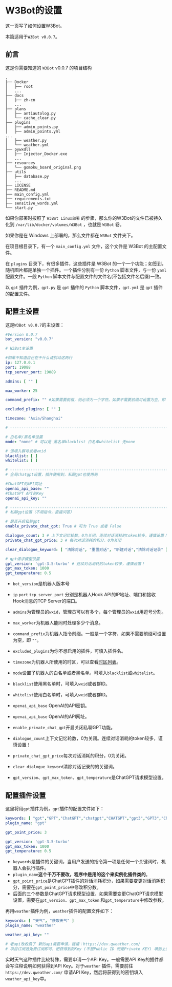 # W3Bot的设置

这一页写了如何设置W3Bot。

本篇适用于`W3Bot v0.0.7`。

## 前言

这是你需要知道的 `W3Bot` v0.0.7 的项目结构

```
.
├── Docker
│   ├── root
│   ...
├── docs
│   ├── zh-cn
│   ...
├── plans
│   ├── antiautolog.py
│   └── cache_clear.py
├── plugins
│   ├── admin_points.py
│   ├── admin_points.yml
...
│   ├── weather.py
│   └── weather.yml
├── pywxdll
│   ├── Injector_Docker.exe
│   ...
├── resources
│   └── gomoku_board_original.png
├── utils
│   ├── database.py
│   ...
├── LICENSE
├── README.md
├── main_config.yml
├── requirements.txt
├── sensitive_words.yml
└── start.py
```

如果你部署时按照了 `W3Bot Linux部署` 的步骤，那么你的W3Bot的文件已被持久化到 `/var/lib/docker/volumes/W3Bot`
，也就是 `W3Bot` 卷。

如果你是在 Windows 上部署的，那么文件都在 `W3Bot` 文件夹下。

在项目根目录下，有一个 `main_config.yml` 文件，这个文件是 W3Bot 的主配置文件。

在 `plugins` 目录下，有很多插件，这些插件是 W3Bot 的一个一个功能；如签到，随机图片都是单独一个插件。一个插件分别有一份 `Python` 脚本文件，与一份 `yaml` 配置文件。一般 `Python` 脚本文件与配置文件的文件名(不包括文件名后缀)一致。

以 `gpt` 插件为例，`gpt.py` 是 `gpt` 插件的 `Python` 脚本文件，`gpt.yml` 是 `gpt` 插件的配置文件。

## 配置主设置

这是`W3Bot v0.0.7`的主设置：

```yaml
#Version 0.0.7
bot_version: "v0.0.7"

# W3Bot主设置

#如果不知道自己在干什么请别动这两行
ip: 127.0.0.1
port: 19088
tcp_server_port: 19089

admins: [ "" ]

max_worker: 25

command_prefix: "" #如果需要前缀，则必须为一个字符。如果不需要前缀可设置为空，即 ""。

excluded_plugins: [ "" ]

timezone: "Asia/Shanghai"

# ------------------------------------------------------------------------------ #

# 白名单/黑名单设置
mode: "none" # 可以是 黑名单blacklist 白名单whitelist 无none

# 请填入群号或者wxid
blacklist: [ ]
whitelist: [ ]

# ------------------------------------------------------------------------------ #
# 全局chatgpt设置，插件使用到，私聊gpt也使用到

#ChatGPT的API网址
openai_api_base: ""
#ChatGPT API的Key
openai_api_key: ""

# ------------------------------------------------------------------------------ #
# 私聊gpt设置（不用指令，直接问答）

# 是否开启私聊gpt
enable_private_chat_gpt: True # 可为 True 或者 False

dialogue_count: 3 # 上下文记忆轮数，0为关闭。连续对话消耗的token较多，谨慎设置！
private_chat_gpt_price: 3 # 每次对话消耗的积分，0为关闭

clear_dialogue_keyword: [ "清除对话", "重置对话", "新建对话","清除对话记录" ]

# gpt请求模型设置
gpt_version: 'gpt-3.5-turbo' # 连续对话消耗的token较多，谨慎设置！
gpt_max_token: 1000
gpt_temperature: 0.5
```

- `bot_version`是机器人版本号
- `ip` `port` `tcp_server_port` 分别是机器人Hook API的IP地址、端口和接收Hook消息的TCP Server的端口。
- `admins`为管理员的`wxid`，管理员可以有多个，每个管理员的`wxid`用逗号分割。
- `max_worker`为机器人能同时处理多少个消息。
- `command_prefix`为机器人指令前缀。一般是一个字符，如果不需要前缀可设置为空，即 `""`。
- `excluded_plugins`为你不想启用的插件，可填入插件名。
- `timezone`为机器人所使用的时区，可以查看[时区列表](https://en.wikipedia.org/wiki/List_of_tz_database_time_zones)。

- `mode`设置了机器人的白名单或者黑名单。可填入`blacklist`或`whitelist`。
- `blacklist`使用黑名单时，可填入`wxid`或者群ID。
- `whitelist`使用白名单时，可填入`wxid`或者群ID。

- `openai_api_base` OpenAI的API密钥。
- `openai_api_base` OpenAI的API网址。

- `enable_private_chat_gpt`开启关闭私聊GPT功能。
- `dialogue_count`上下文记忆轮数，0为关闭。连续对话消耗的token较多，谨慎设置！
- `private_chat_gpt_price`每次对话消耗的积分，0为关闭。
- `clear_dialogue_keyword`清除对话记录的的关键词。
- `gpt_version`、`gpt_max_token`、`gpt_temperature`是ChatGPT请求模型设置。

## 配置插件设置

这里将用`gpt`插件为例，`gpt`插件的配置文件如下：

```yaml
keywords: [ "gpt","GPT","ChatGPT","chatgpt","CHATGPT","gpt3","GPT3","ChatGPT3","chatgpt3","CHATGPT3","gpt3.5","GPT3.5","ChatGPT3.5","chatgpt3.5","CHATGPT3.5" ]
plugin_name: "gpt"

gpt_point_price: 3

gpt_version: 'gpt-3.5-turbo'
gpt_max_token: 1000
gpt_temperature: 0.5
```

- `keywords`是插件的关键词，当用户发送的指令第一项是任何一个关键词时，机器人会执行插件。
- `plugin_name`**这个千万不要改，程序中是用的这个来实例化插件类的**。
- `gpt_point_price`是ChatGPT插件的对话消耗积分，如果需要变更对话消耗积分，需要在`gpt_point_price`中修改积分数。
- 后面的三个参数是ChatGPT请求模型设置，如果需要变更ChatGPT请求模型设置，需要在`gpt_version`、`gpt_max_token`
  和`gpt_temperature`中修改参数。

再用`weather`插件为例，`weather`插件的配置文件如下：

```yaml
keywords: [ "天气", "获取天气" ]
plugin_name: "weather"

weather_api_key: ""

# 老api改收费了 新的api需要申请，链接：https://dev.qweather.com/
# 项目订阅选免费订阅即可，把获得到的Key (不是Public ID 而是Private KEY) 填到上面引号中
```

实时天气这种插件比较特殊，需要申请一个API Key。一般需要API Key的插件都会写注释说明如何获得到API Key。对于`weather`
插件，需要前往`https://dev.qweather.com/` 申请API Key，然后将获得到的密钥填入`weather_api_key`中。
